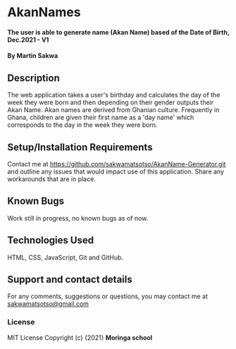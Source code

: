 # AkanNames
#### The user is able to generate name (Akan Name) based of the Date of Birth, Dec.2021 - V1
#### By **Martin Sakwa**
## Description
The web application takes a user's birthday and calculates the day of the week they were born and then depending on their gender outputs their Akan Name. Akan names are derived from Ghanian culture. Frequently in Ghana, children are given their first name as a 'day name' which corresponds to the day in the week they were born.
## Setup/Installation Requirements
Contact me at https://github.com/sakwamatsotso/AkanName-Generator.git and outline any issues that would impact use of this application. Share any workarounds that are in place.
## Known Bugs
Work still in progress, no known bugs as of now.
## Technologies Used
HTML, CSS, JavaScript, Git and GitHub.
## Support and contact details
For any comments, suggestions or questions, you may contact me at sakwamatsotso@gmail.com
### License
MIT License
Copyright (c) {2021} **Moringa school**
